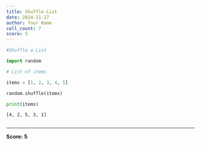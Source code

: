 ```yaml
---
title: Shuffle-List
date: 2024-11-27
author: Your Name
cell_count: 7
score: 5
---
```


```python
#Shuffle a List
```


```python
import random
```


```python
# List of items
```


```python
items = [1, 2, 3, 4, 5]
```


```python
random.shuffle(items)
```


```python
print(items)
```

    [4, 2, 5, 3, 1]



```python

```


---
**Score: 5**
